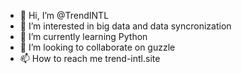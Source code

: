 - 👋 Hi, I’m @TrendINTL
- 👀 I’m interested in big data and data syncronization 
- 🌱 I’m currently learning Python
- 💞️ I’m looking to collaborate on guzzle
- 📫 How to reach me trend-intl.site

<!---
TrendINTL/TrendINTL is a ✨ special ✨ repository because its `README.md` (this file) appears on your GitHub profile.
You can click the Preview link to take a look at your changes.
--->

